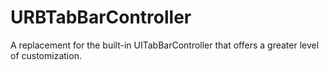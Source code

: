 URBTabBarController
===================

A replacement for the built-in UITabBarController that offers a greater level of customization.